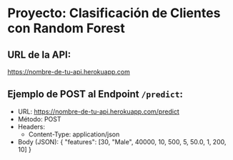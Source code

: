# Proyecto: Clasificación de Clientes con Random Forest

## URL de la API:
https://nombre-de-tu-api.herokuapp.com

## Ejemplo de POST al Endpoint `/predict`:
- URL: https://nombre-de-tu-api.herokuapp.com/predict
- Método: POST
- Headers: 
  - Content-Type: application/json
- Body (JSON):
  {
    "features": [30, "Male", 40000, 10, 500, 5, 50.0, 1, 200, 10]
  }

